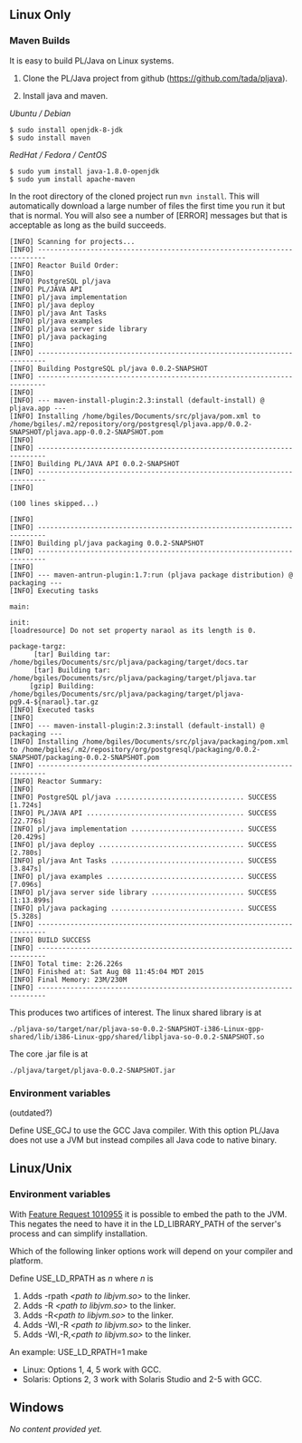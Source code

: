 ## Linux Only ##

### Maven Builds ###

It is easy to build PL/Java on Linux systems.

1. Clone the PL/Java project from github (https://github.com/tada/pljava).

2. Install java and maven.

_Ubuntu / Debian_

```{sh}
$ sudo install openjdk-8-jdk
$ sudo install maven
```

_RedHat / Fedora / CentOS_

```{sh}
$ sudo yum install java-1.8.0-openjdk
$ sudo yum install apache-maven
```

In the root directory of the cloned project run ```mvn install```. This will automatically download a large number of files the first time you run it but that is normal. You will also see a number of [ERROR] messages but that is acceptable as long as the build succeeds.

```{sh}
[INFO] Scanning for projects...
[INFO] ------------------------------------------------------------------------
[INFO] Reactor Build Order:
[INFO] 
[INFO] PostgreSQL pl/java
[INFO] PL/JAVA API
[INFO] pl/java implementation
[INFO] pl/java deploy
[INFO] pl/java Ant Tasks
[INFO] pl/java examples
[INFO] pl/java server side library
[INFO] pl/java packaging
[INFO]                                                                         
[INFO] ------------------------------------------------------------------------
[INFO] Building PostgreSQL pl/java 0.0.2-SNAPSHOT
[INFO] ------------------------------------------------------------------------
[INFO] 
[INFO] --- maven-install-plugin:2.3:install (default-install) @ pljava.app ---
[INFO] Installing /home/bgiles/Documents/src/pljava/pom.xml to /home/bgiles/.m2/repository/org/postgresql/pljava.app/0.0.2-SNAPSHOT/pljava.app-0.0.2-SNAPSHOT.pom
[INFO]                                                                         
[INFO] ------------------------------------------------------------------------
[INFO] Building PL/JAVA API 0.0.2-SNAPSHOT
[INFO] ------------------------------------------------------------------------
[INFO] 

(100 lines skipped...)

[INFO]                                                                         
[INFO] ------------------------------------------------------------------------
[INFO] Building pl/java packaging 0.0.2-SNAPSHOT
[INFO] ------------------------------------------------------------------------
[INFO] 
[INFO] --- maven-antrun-plugin:1.7:run (pljava package distribution) @ packaging ---
[INFO] Executing tasks

main:

init:
[loadresource] Do not set property naraol as its length is 0.

package-targz:
      [tar] Building tar: /home/bgiles/Documents/src/pljava/packaging/target/docs.tar
      [tar] Building tar: /home/bgiles/Documents/src/pljava/packaging/target/pljava.tar
     [gzip] Building: /home/bgiles/Documents/src/pljava/packaging/target/pljava-pg9.4-${naraol}.tar.gz
[INFO] Executed tasks
[INFO] 
[INFO] --- maven-install-plugin:2.3:install (default-install) @ packaging ---
[INFO] Installing /home/bgiles/Documents/src/pljava/packaging/pom.xml to /home/bgiles/.m2/repository/org/postgresql/packaging/0.0.2-SNAPSHOT/packaging-0.0.2-SNAPSHOT.pom
[INFO] ------------------------------------------------------------------------
[INFO] Reactor Summary:
[INFO] 
[INFO] PostgreSQL pl/java ................................ SUCCESS [1.724s]
[INFO] PL/JAVA API ....................................... SUCCESS [22.776s]
[INFO] pl/java implementation ............................ SUCCESS [20.429s]
[INFO] pl/java deploy .................................... SUCCESS [2.780s]
[INFO] pl/java Ant Tasks ................................. SUCCESS [3.847s]
[INFO] pl/java examples .................................. SUCCESS [7.096s]
[INFO] pl/java server side library ....................... SUCCESS [1:13.899s]
[INFO] pl/java packaging ................................. SUCCESS [5.328s]
[INFO] ------------------------------------------------------------------------
[INFO] BUILD SUCCESS
[INFO] ------------------------------------------------------------------------
[INFO] Total time: 2:26.226s
[INFO] Finished at: Sat Aug 08 11:45:04 MDT 2015
[INFO] Final Memory: 23M/230M
[INFO] ------------------------------------------------------------------------
```

This produces two artifices of interest. The linux shared library is at

```{sh}
./pljava-so/target/nar/pljava-so-0.0.2-SNAPSHOT-i386-Linux-gpp-shared/lib/i386-Linux-gpp/shared/libpljava-so-0.0.2-SNAPSHOT.so
```

The core .jar file is at

```{sh}
./pljava/target/pljava-0.0.2-SNAPSHOT.jar
```


### Environment variables ###

(outdated?)

Define USE_GCJ to use the GCC Java compiler.  With this option PL/Java does not use a JVM but instead compiles all Java code to native binary.

## Linux/Unix ##

### Environment variables ###

With [Feature Request 1010955](http://pgfoundry.org/tracker/index.php?func=detail&aid=1010955&group_id=1000038&atid=337) it is possible to embed the path to the JVM. This negates the need to have it in the LD_LIBRARY_PATH of the server's process and can simplify installation.

Which of the following linker options work will depend on your compiler and platform.

Define USE_LD_RPATH as _n_ where _n_ is

1. Adds -rpath <i>&lt;path to libjvm.so&gt;</i> to the linker.
1. Adds -R <i>&lt;path to libjvm.so&gt;</i> to the linker.
1. Adds -R<i>&lt;path to libjvm.so&gt;</i> to the linker.
1. Adds -Wl,-R <i>&lt;path to libjvm.so&gt;</i> to the linker.
1. Adds -Wl,-R,<i>&lt;path to libjvm.so&gt;</i> to the linker.

An example:
 USE_LD_RPATH=1 make

* Linux: Options 1, 4, 5 work with GCC.
* Solaris: Options 2, 3 work with Solaris Studio and 2-5 with GCC.

## Windows ##

_No content provided yet._